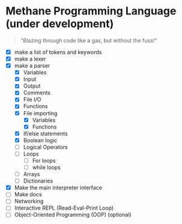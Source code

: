 # Methane Programming Language (under development)

> "Blazing through code like a gas, but without the fuss!"

- [x] make a list of tokens and keywords
- [x] make a lexer
- [x] make a parser
  - [x] Variables
  - [x] Input
  - [x] Output
  - [x] Comments
  - [x] File I/O
  - [x] Functions
  - [x] File importing
    - [x] Variables
    - [x] Functions
  - [x] If/else statements
  - [x] Boolean logic
  - [ ] Logical Operators
  - [ ] Loops
    - [ ] For loops
    - [ ] while loops
  - [ ] Arrays
  - [ ] Dictionaries
- [x] Make the main interpreter interface
- [ ] Make docs
- [ ] Networking
- [ ] Interactive REPL (Read-Eval-Print Loop)
- [ ] Object-Oriented Programming (OOP) (optional)
